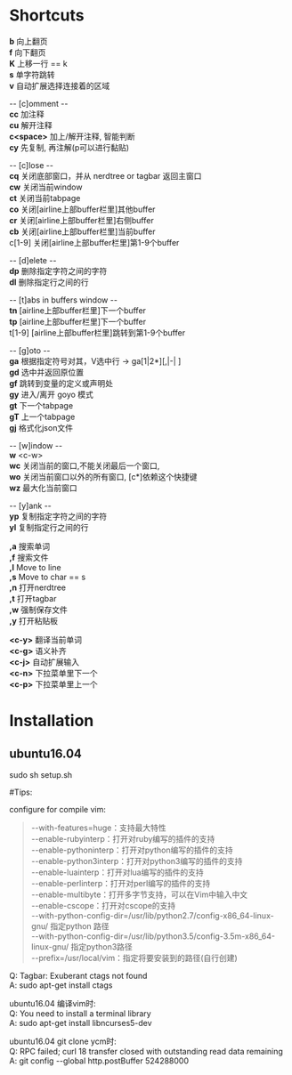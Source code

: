 
# Shortcuts  

**b** 向上翻页  
**f** 向下翻页  
**K** 上移一行 == k  
**s** 单字符跳转  
**v** 自动扩展选择连接着的区域  

-- [c]omment --  
**cc** 加注释  
**cu** 解开注释  
**c\<space\>** 加上/解开注释, 智能判断  
**cy** 先复制, 再注解(p可以进行黏贴)  

-- [c]lose --  
**cq** 关闭底部窗口，并从 nerdtree or tagbar 返回主窗口  
**cw** 关闭当前window  
**ct** 关闭当前tabpage  
**co** 关闭[airline上部buffer栏里]其他buffer  
**cr** 关闭[airline上部buffer栏里]右侧buffer  
**cb** 关闭[airline上部buffer栏里]当前buffer  
c[1-9] 关闭[airline上部buffer栏里]第1-9个buffer  

-- [d]elete --  
**dp** 删除指定字符之间的字符  
**dl** 删除指定行之间的行  

-- [t]abs in buffers window --  
**tn** [airline上部buffer栏里]下一个buffer  
**tp** [airline上部buffer栏里]下一个buffer  
t[1-9] [airline上部buffer栏里]跳转到第1-9个buffer  

-- [g]oto --  
**ga** 根据指定符号对其，V选中行 -> ga[1|2\*][,|-| ]  
**gd** 选中并返回原位置  
**gf** 跳转到变量的定义或声明处  
**gy** 进入/离开 goyo 模式  
**gt** 下一个tabpage  
**gT** 上一个tabpage  
**gj** 格式化json文件  

-- [w]indow --  
**w** \<c-w\>  
**wc** 关闭当前的窗口,不能关闭最后一个窗口,   
**wo** 关闭当前窗口以外的所有窗口, [c*]依赖这个快捷键  
**wz** 最大化当前窗口  

-- [y]ank --  
**yp** 复制指定字符之间的字符  
**yl** 复制指定行之间的行  

**,a** 搜索单词  
**,f** 搜索文件  
**,l** Move to line  
**,s** Move to char == s  
**,n** 打开nerdtree  
**,t** 打开tagbar  
**,w** 强制保存文件  
**,y** 打开粘贴板  

**\<c-y\>** 翻译当前单词  
**\<c-g\>** 语义补齐  
**\<c-j\>** 自动扩展输入  
**\<c-n\>** 下拉菜单里下一个  
**\<c-p\>** 下拉菜单里上一个  

# Installation   

## ubuntu16.04  
sudo sh setup.sh  

#Tips:  

configure for compile vim:  

> --with-features=huge：支持最大特性  
> --enable-rubyinterp：打开对ruby编写的插件的支持  
> --enable-pythoninterp：打开对python编写的插件的支持  
> --enable-python3interp：打开对python3编写的插件的支持  
> --enable-luainterp：打开对lua编写的插件的支持  
> --enable-perlinterp：打开对perl编写的插件的支持  
> --enable-multibyte：打开多字节支持，可以在Vim中输入中文  
> --enable-cscope：打开对cscope的支持  
> --with-python-config-dir=/usr/lib/python2.7/config-x86_64-linux-gnu/ 指定python 路径  
> --with-python-config-dir=/usr/lib/python3.5/config-3.5m-x86_64-linux-gnu/ 指定python3路径  
> --prefix=/usr/local/vim：指定将要安装到的路径(自行创建)  

Q: Tagbar: Exuberant ctags not found  
A: sudo apt-get install ctags  

ubuntu16.04 编译vim时:  
Q: You need to install a terminal library  
A: sudo apt-get install libncurses5-dev  

ubuntu16.04 git clone ycm时:  
Q: RPC failed; curl 18 transfer closed with outstanding read data remaining  
A: git config --global http.postBuffer 524288000  

